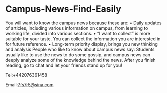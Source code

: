 # Campus-News-Find-Easily

You will want to know the campus news because these are:
• Daily updates of articles, including various information on campus, from learning to working life, divided into various sections.
• “I want to collect” is more suitable for your taste. You can collect the information you are interested in for future reference.
• Long-term priority display, brings you new thinking and analysis
People who like to know about campus news say:
Students usually like to use the news to do some gossip, and campus news can deeply analyze some of the knowledge behind the news. After you finish reading, go to chat and let your friends stand up for you!

Tel:+442076361458

Email:7fs7r5@sina.com
